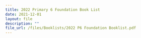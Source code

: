 ```yaml
---
title: 2022 Primary 6 Foundation Book List
date: 2021-12-01
layout: file
description: ""
file_url: /files/Booklists/2022 P6 Foundation Booklist.pdf
---
```

